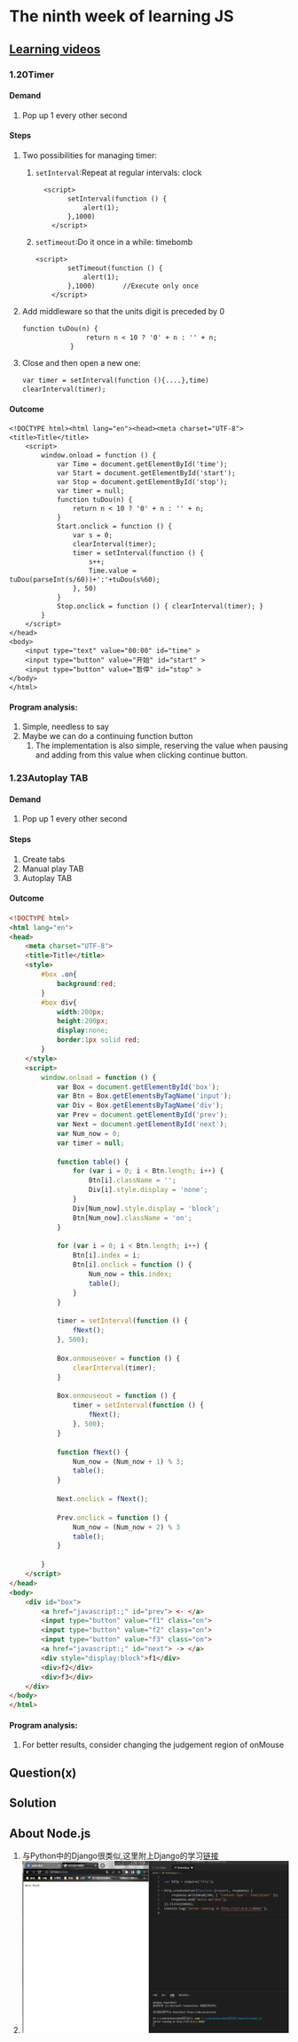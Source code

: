 # The ninth week of learning JS

## [Learning videos](https://www.bilibili.com/video/BV1J4411Q7Fx?p=1)

### 1.20Timer

#### Demand

1. Pop up 1 every other second

#### Steps

1. Two possibilities for managing timer:

   1. `setInterval`:Repeat at regular intervals: clock

      ```
      	<script>
              setInterval(function () {
                  alert(1);
              },1000)
          </script>
      ```

   2. `setTimeout`:Do it once in a while: timebomb

      ```
      <script>
              setTimeout(function () {
                  alert(1);
              },1000)		//Execute only once
          </script>
      ```

2. Add middleware so that the units digit is preceded by 0

   ```
   function tuDou(n) {
                   return n < 10 ? '0' + n : '' + n;
               }
   ```

3. Close and then open a new one:

   ```
   var timer = setInterval(function (){....},time)
   clearInterval(timer);
   ```

#### Outcome

```
<!DOCTYPE html><html lang="en"><head><meta charset="UTF-8"><title>Title</title>
    <script>
        window.onload = function () {
            var Time = document.getElementById('time');
            var Start = document.getElementById('start');
            var Stop = document.getElementById('stop');
            var timer = null;
            function tuDou(n) {
                return n < 10 ? '0' + n : '' + n;
            }
            Start.onclick = function () {
                var s = 0;
                clearInterval(timer);
                timer = setInterval(function () {
                    s++;
                    Time.value = tuDou(parseInt(s/60))+':'+tuDou(s%60);
                }, 50)
            }
            Stop.onclick = function () { clearInterval(timer); }
        }
    </script>
</head>
<body>
    <input type="text" value="00:00" id="time" >
    <input type="button" value="开始" id="start" >
    <input type="button" value="暂停" id="stop" >
</body>
</html>
```

#### Program analysis:

1. Simple, needless to say
2. Maybe we can do a continuing function button
   1. The implementation is also simple, reserving the value when pausing and adding from this value when clicking continue button.

### 1.23Autoplay TAB

#### Demand

1. Pop up 1 every other second

#### Steps

1. Create tabs
2. Manual play TAB
3. Autoplay TAB

#### Outcome

```html
<!DOCTYPE html>
<html lang="en">
<head>
    <meta charset="UTF-8">
    <title>Title</title>
    <style>
        #box .on{
            background:red;
        }
        #box div{
            width:200px;
            height:200px;
            display:none;
            border:1px solid red;
        }
    </style>
    <script>
        window.onload = function () {
            var Box = document.getElementById('box');
            var Btn = Box.getElementsByTagName('input');
            var Div = Box.getElementsByTagName('div');
            var Prev = document.getElementById('prev');
            var Next = document.getElementById('next');
            var Num_now = 0;
            var timer = null;

            function table() {
                for (var i = 0; i < Btn.length; i++) {
                    Btn[i].className = '';
                    Div[i].style.display = 'none';
                }
                Div[Num_now].style.display = 'block';
                Btn[Num_now].className = 'on';
            }

            for (var i = 0; i < Btn.length; i++) {
                Btn[i].index = i;
                Btn[i].onclick = function () {
                    Num_now = this.index;
                    table();
                }
            }

            timer = setInterval(function () {
                fNext();
            }, 500);

            Box.onmouseover = function () {
                clearInterval(timer);
            }

            Box.onmouseout = function () {
                timer = setInterval(function () {
                    fNext();
                }, 500);
            }

            function fNext() {
                Num_now = (Num_now + 1) % 3;
                table();
            }

            Next.onclick = fNext();

            Prev.onclick = function () {
                Num_now = (Num_now + 2) % 3
                table();
            }

        }
    </script>
</head>
<body>
    <div id="box">
        <a href="javascript:;" id="prev"> <- </a>
        <input type="button" value="f1" class="on">
        <input type="button" value="f2" class="on">
        <input type="button" value="f3" class="on">
        <a href="javascript:;" id="next"> -> </a>
        <div style="display:block">f1</div>
        <div>f2</div>
        <div>f3</div>
    </div>
</body>
</html>
```

#### Program analysis:

1. For better results, consider changing the judgement region of onMouse

## Question(x)

## Solution

## About Node.js

1. 与Python中的Django很类似,这里附上Django的学习[链接](https://django-learning.readthedocs.io/en/latest/)
2. ![img1.20](.\pic\img1.20.png)

